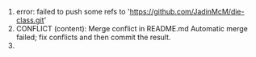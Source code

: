 1. error: failed to push some refs to 'https://github.com/JadinMcM/die-class.git'
2. CONFLICT (content): Merge conflict in README.md
   Automatic merge failed; fix conflicts and then commit the result.
3. 
